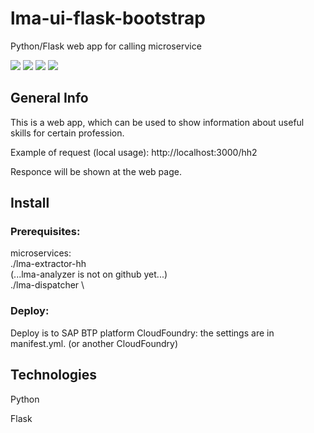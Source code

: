 # lma-ui-flask-bootstrap
Python/Flask web app for calling microservice

![](https://img.shields.io/github/languages/code-size/postnikovmu/lma-ui-flask-bootstrap)
![](https://img.shields.io/github/directory-file-count/postnikovmu/lma-ui-flask-bootstrap)
![](https://img.shields.io/github/languages/count/postnikovmu/lma-ui-flask-bootstrap)
![](https://img.shields.io/github/languages/top/postnikovmu/lma-ui-flask-bootstrap)

## General Info

This is a web app, which can be used to show information
about useful skills for certain profession.

Example of request (local usage):
http://localhost:3000/hh2

Responce will be shown at the web page.

## Install

### Prerequisites:
microservices: \
./lma-extractor-hh \
(...lma-analyzer is not on github yet...) \
./lma-dispatcher \
### Deploy:
Deploy is to SAP BTP platform CloudFoundry: the settings are in manifest.yml. (or another CloudFoundry)

## Technologies

Python

Flask
